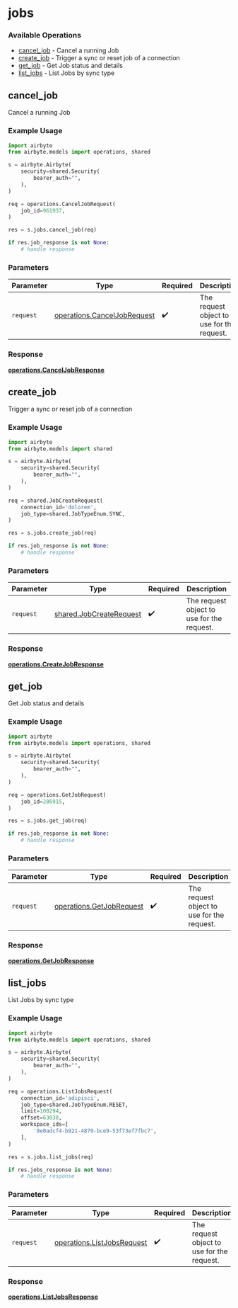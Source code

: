 # jobs

### Available Operations

* [cancel_job](#cancel_job) - Cancel a running Job
* [create_job](#create_job) - Trigger a sync or reset job of a connection
* [get_job](#get_job) - Get Job status and details
* [list_jobs](#list_jobs) - List Jobs by sync type

## cancel_job

Cancel a running Job

### Example Usage

```python
import airbyte
from airbyte.models import operations, shared

s = airbyte.Airbyte(
    security=shared.Security(
        bearer_auth="",
    ),
)

req = operations.CancelJobRequest(
    job_id=961937,
)

res = s.jobs.cancel_job(req)

if res.job_response is not None:
    # handle response
```

### Parameters

| Parameter                                                                  | Type                                                                       | Required                                                                   | Description                                                                |
| -------------------------------------------------------------------------- | -------------------------------------------------------------------------- | -------------------------------------------------------------------------- | -------------------------------------------------------------------------- |
| `request`                                                                  | [operations.CancelJobRequest](../../models/operations/canceljobrequest.md) | :heavy_check_mark:                                                         | The request object to use for the request.                                 |


### Response

**[operations.CancelJobResponse](../../models/operations/canceljobresponse.md)**


## create_job

Trigger a sync or reset job of a connection

### Example Usage

```python
import airbyte
from airbyte.models import shared

s = airbyte.Airbyte(
    security=shared.Security(
        bearer_auth="",
    ),
)

req = shared.JobCreateRequest(
    connection_id='dolorem',
    job_type=shared.JobTypeEnum.SYNC,
)

res = s.jobs.create_job(req)

if res.job_response is not None:
    # handle response
```

### Parameters

| Parameter                                                          | Type                                                               | Required                                                           | Description                                                        |
| ------------------------------------------------------------------ | ------------------------------------------------------------------ | ------------------------------------------------------------------ | ------------------------------------------------------------------ |
| `request`                                                          | [shared.JobCreateRequest](../../models/shared/jobcreaterequest.md) | :heavy_check_mark:                                                 | The request object to use for the request.                         |


### Response

**[operations.CreateJobResponse](../../models/operations/createjobresponse.md)**


## get_job

Get Job status and details

### Example Usage

```python
import airbyte
from airbyte.models import operations, shared

s = airbyte.Airbyte(
    security=shared.Security(
        bearer_auth="",
    ),
)

req = operations.GetJobRequest(
    job_id=286915,
)

res = s.jobs.get_job(req)

if res.job_response is not None:
    # handle response
```

### Parameters

| Parameter                                                            | Type                                                                 | Required                                                             | Description                                                          |
| -------------------------------------------------------------------- | -------------------------------------------------------------------- | -------------------------------------------------------------------- | -------------------------------------------------------------------- |
| `request`                                                            | [operations.GetJobRequest](../../models/operations/getjobrequest.md) | :heavy_check_mark:                                                   | The request object to use for the request.                           |


### Response

**[operations.GetJobResponse](../../models/operations/getjobresponse.md)**


## list_jobs

List Jobs by sync type

### Example Usage

```python
import airbyte
from airbyte.models import operations, shared

s = airbyte.Airbyte(
    security=shared.Security(
        bearer_auth="",
    ),
)

req = operations.ListJobsRequest(
    connection_id='adipisci',
    job_type=shared.JobTypeEnum.RESET,
    limit=100294,
    offset=63038,
    workspace_ids=[
        '8e0adcf4-b921-4879-bce9-53f73ef7fbc7',
    ],
)

res = s.jobs.list_jobs(req)

if res.jobs_response is not None:
    # handle response
```

### Parameters

| Parameter                                                                | Type                                                                     | Required                                                                 | Description                                                              |
| ------------------------------------------------------------------------ | ------------------------------------------------------------------------ | ------------------------------------------------------------------------ | ------------------------------------------------------------------------ |
| `request`                                                                | [operations.ListJobsRequest](../../models/operations/listjobsrequest.md) | :heavy_check_mark:                                                       | The request object to use for the request.                               |


### Response

**[operations.ListJobsResponse](../../models/operations/listjobsresponse.md)**

